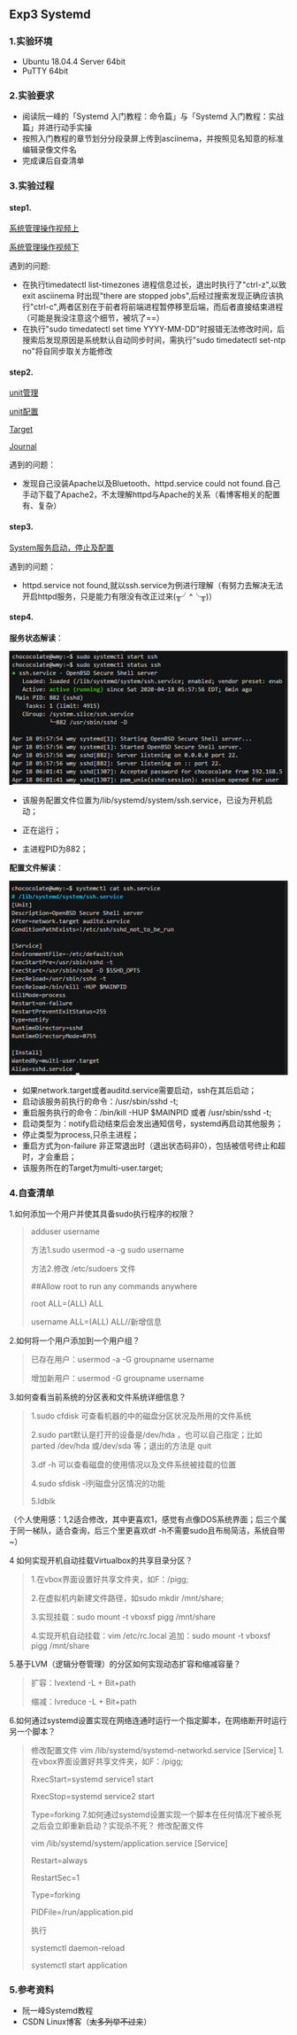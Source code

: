 ## Exp3 Systemd

### 1.实验环境
* Ubuntu 18.04.4 Server 64bit
* PuTTY 64bit

### 2.实验要求
- 阅读阮一峰的「Systemd 入门教程：命令篇」与「Systemd 入门教程：实战篇」并进行动手实操
- 按照入门教程的章节划分分段录屏上传到asciinema，并按照见名知意的标准编辑录像文件名
- 完成课后自查清单

### 3.实验过程
#### step1.
[系统管理操作视频上](https://asciinema.org/a/zxxZCvnCyRea6PU025aCcWTjb)

[系统管理操作视频下](https://asciinema.org/a/6gkpm0yc4vdr7bVKarYw2fTOW)


遇到的问题:
* 在执行timedatectl list-timezones 进程信息过长，退出时执行了"ctrl-z",以致exit asciinema 时出现"there are stopped jobs",后经过搜索发现正确应该执行"ctrl-c",两者区别在于前者将前端进程暂停移至后端，而后者直接结束进程（可能是我没注意这个细节，被坑了==）
* 在执行"sudo timedatectl set time YYYY-MM-DD"时报错无法修改时间，后搜索后发现原因是系统默认自动同步时间，需执行"sudo timedatectl set-ntp no"将自同步取关方能修改
#### step2.
[unit管理](https://asciinema.org/a/01Crl4TfKc7Bedjh8CuveWBXV)

[unit配置](https://asciinema.org/a/LcGqzig1GCZX8LQivNUL04Mk5)

[Target](https://asciinema.org/a/CPg58o4K9h7Y0JWCWnSd4qvcC)

[Journal](https://asciinema.org/a/BY4MRdkZ2ZGNBGldicSQjcLuJ)

遇到的问题：
* 发现自己没装Apache以及Bluetooth、httpd.service could not found.自己手动下载了Apache2，不太理解httpd与Apache的关系（看博客相关的配置有、复杂）
#### step3.
[System服务启动，停止及配置](https://asciinema.org/a/Sow0r3VuktdqwT4Cism5ijiaJ)

遇到的问题：
* httpd.service not found,就以ssh.service为例进行理解（有努力去解决无法开启httpd服务，只是能力有限没有改正过来(╥╯^╰╥)）

#### step4.
**服务状态解读**：

![状态图示](./img/1.png)

+ 该服务配置文件位置为/lib/systemd/system/ssh.service，已设为开机启动；

+ 正在运行；

+ 主进程PID为882；

**配置文件解读**：

![配置图示](./img/2.png)
+ 如果network.target或者auditd.service需要启动，ssh在其后启动；
+ 启动该服务前执行的命令：/usr/sbin/sshd -t;
+ 重启服务执行的命令：/bin/kill -HUP $MAINPID 或者 /usr/sbin/sshd -t;
+ 启动类型为：notify启动结束后会发出通知信号，systemd再启动其他服务；
+ 停止类型为process,只杀主进程；
+ 重启方式为on-failure 非正常退出时（退出状态码非0），包括被信号终止和超时，才会重启；
+ 该服务所在的Target为multi-user.target;

### 4.自查清单
 1.如何添加一个用户并使其具备sudo执行程序的权限？
>adduser username 
>
>方法1.sudo usermod -a -g sudo username
>
>方法2.修改 /etc/sudoers 文件
>
>##Allow root to run any commands anywhere
>
>root    ALL=(ALL)     ALL
>
>username   ALL=(ALL)     ALL//新增信息

2.如何将一个用户添加到一个用户组？
>已存在用户：usermod -a -G groupname username
>
>增加新用户：usermod -G groupname username

3.如何查看当前系统的分区表和文件系统详细信息？
>1.sudo cfdisk 可查看机器的中的磁盘分区状况及所用的文件系统
>
>2.sudo part默认是打开的设备是/dev/hda ，也可以自己指定；比如 parted /dev/hda 或/dev/sda 等；退出的方法是 quit 
>
>3.df -h 可以查看磁盘的使用情况以及文件系统被挂载的位置
>
>4.sudo sfdisk -l列磁盘分区情况的功能
>
>5.ldblk

（个人使用感：1,2适合修改，其中更喜欢1，感觉有点像DOS系统界面；后三个属于同一梯队，适合查询，后三个里更喜欢df -h不需要sudo且布局简洁，系统自带~）

4 如何实现开机自动挂载Virtualbox的共享目录分区？
>1.在vbox界面设置好共享文件夹，如F：/pigg;
>
>2.在虚拟机内新建文件路径，如sudo mkdir /mnt/share;
>
>3.实现挂载：sudo mount -t vboxsf pigg /mnt/share
>
>4.实现开机自动挂载：vim /etc/rc.local
>追加：sudo mount -t vboxsf pigg /mnt/share
>
5.基于LVM（逻辑分卷管理）的分区如何实现动态扩容和缩减容量？
>扩容：lvextend -L + Bit+path
>
>缩减：lvreduce -L + Bit+path

6.如何通过systemd设置实现在网络连通时运行一个指定脚本，在网络断开时运行另一个脚本？
>修改配置文件
>vim /lib/systemd/systemd-networkd.service
>[Service]
 >1.在vbox界面设置好共享文件夹，如F：/pigg;
>
>RxecStart=systemd service1 start
>
>RxecStop=systemd service2 start
>
>Type=forking
7.如何通过systemd设置实现一个脚本在任何情况下被杀死之后会立即重新启动？实现杀不死？
>修改配置文件
>
>vim /lib/systemd/system/application.service
 [Service]
 >
>Restart=always
>
>RestartSec=1
>
>Type=forking
>
>PIDFile=/run/application.pid
>
>执行
>
>systemctl daemon-reload
>
>systemctl start application
### 5.参考资料
* 阮一峰Systemd教程
* CSDN Linux博客（~~太多列举不过来~~）